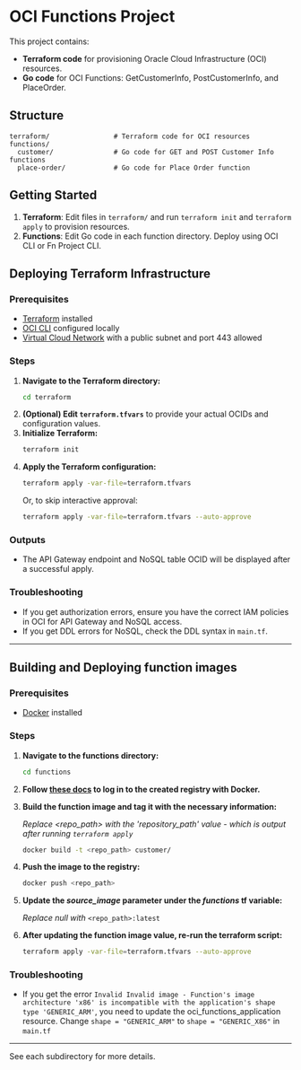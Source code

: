 # OCI Functions Project

This project contains:
- **Terraform code** for provisioning Oracle Cloud Infrastructure (OCI) resources.
- **Go code** for OCI Functions: GetCustomerInfo, PostCustomerInfo, and PlaceOrder.

## Structure
```
terraform/                # Terraform code for OCI resources
functions/
  customer/               # Go code for GET and POST Customer Info functions
  place-order/            # Go code for Place Order function
```

## Getting Started
1. **Terraform**: Edit files in `terraform/` and run `terraform init` and `terraform apply` to provision resources.
2. **Functions**: Edit Go code in each function directory. Deploy using OCI CLI or Fn Project CLI.

## Deploying Terraform Infrastructure

### Prerequisites
- [Terraform](https://www.terraform.io/downloads.html) installed
- [OCI CLI](https://docs.oracle.com/en-us/iaas/Content/API/SDKDocs/cliconfigure.htm) configured locally
- [Virtual Cloud Network](https://docs.oracle.com/en/solutions/wls-on-prem-to-oci/use-wizard-create-vcn.html) with a public subnet and port 443 allowed

### Steps
1. **Navigate to the Terraform directory:**
   ```sh
   cd terraform
   ```
2. **(Optional) Edit `terraform.tfvars`** to provide your actual OCIDs and configuration values.
3. **Initialize Terraform:**
   ```sh
   terraform init
   ```
4. **Apply the Terraform configuration:**
   ```sh
   terraform apply -var-file=terraform.tfvars
   ```
   Or, to skip interactive approval:
   ```sh
   terraform apply -var-file=terraform.tfvars --auto-approve
   ```

### Outputs
- The API Gateway endpoint and NoSQL table OCID will be displayed after a successful apply.
### Troubleshooting
- If you get authorization errors, ensure you have the correct IAM policies in OCI for API Gateway and NoSQL access.
- If you get DDL errors for NoSQL, check the DDL syntax in `main.tf`.

---
## Building and Deploying function images
### Prerequisites 
- [Docker](https://docs.docker.com/engine/install/) installed

### Steps
1. **Navigate to the functions directory:**
   ```sh
   cd functions
   ```
2. **Follow [these docs](https://docs.oracle.com/en-us/iaas/Content/Functions/Tasks/functionslogintoocir.htm) to log in to the created registry with Docker.**
3. **Build the function image and tag it with the necessary information:**
   
   *Replace <repo_path> with the 'repository_path' value - which is output after running `terraform apply`*
   ```sh
   docker build -t <repo_path> customer/
   ```
4. **Push the image to the registry:**
   ```sh
   docker push <repo_path>
   ```
5. **Update the *source_image* parameter under the *functions* tf variable:**

   *Replace null with* `<repo_path>:latest` 

6. **After updating the function image value, re-run the terraform script:**
   ```sh
   terraform apply -var-file=terraform.tfvars --auto-approve
   ```
### Troubleshooting
- If you get the error `Invalid Invalid image - Function's image architecture 'x86' is incompatible with the application's shape type 'GENERIC_ARM'`, you need to update the oci_functions_application resource. Change `shape = "GENERIC_ARM"` to `shape = "GENERIC_X86"` in `main.tf`
---

See each subdirectory for more details. 
